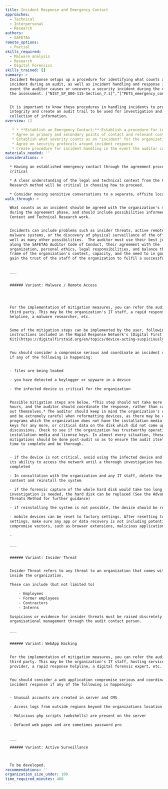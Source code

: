 ```yaml
---
title: Incident Response and Emergency Contact
approaches:
  - Technical
  - Interpersonal
  - Research
authors:
  - SAFETAG
remote_options:
  - Partial
skills_required:
  - Malware analysis
  - Research
  - Digital Forensics
skills_trained: []
summary: >
  Incident Response setups up a procedure for identifying what counts as an
  incident during an audit, as well as incident handling and response in the
  event the auditor causes or uncovers a security incident during the course of
  the assessment. [^NIST_SP_800-115-Section_7.1]^,^[^PETS_emergency_contact]


  It is important to know these procedures in handling incidents to protect data
  integrity and create an audit trail to be used for investigation and
  collection of information.
overview: |2

   * * **Establish an Emergency Contact:** Establish a procedure for incident handling and an emergency contact in the event that the auditor causes or uncovers an incident during the course of the assessment. [^NIST_SP_800-115-Section_7.1]^,^[^PETS_emergency_contact]
   * Agree on primary and secondary points of contact and relevant contact information
   * Establish what severity counts as an "incident" for the organization
   * Agree on security protocols around incident response
   * Create procedure for incident handling in the event the auditor causes or uncovers an incident during the course of the assessment. [^NIST_SP_800-115-Section_7.1]^,^[^pets_emergency_contact_info]
materials_needed: ''
considerations: >

  * Having an established emergency contact through the agreement process is
  critical

  * A clear understanding of the legal and technical context from the Context
  Research method will be critical in choosing how to proceed.

  * Consider moving sensitive conversations to a separate, offsite location.
walk_through: >

  What counts as an incident should be agreed with the organization's management
  during the agreement phase, and should include possibilities informed by the
  Context and Technical Research work.


  Incidents can include problems such as insider threats, active remote access
  malware systems, or the discovery of physical surveillance of the office, as
  well as many other possibilities.  The auditor must use their best judgement
  along the SAFETAG Auditor Code of Conduct, their agreement with the
  organization, personal ethics, legal responsibilities, and balance this in the
  frame of the organization's context, capacity, and the need to in good faith
  gain the trust of the staff of the organization to fulfil a successful audit.


  ___


  ###### Variant: Malware / Remote Access




  For the implementation of mitigation measures, you can refer the auditees to a
  third party. This may be the organization's IT staff, a rapid response
  helpline, a malware researcher, etc.


  Some of the mitigation steps can be implemented by the user, following the
  instructions included in the Rapid Response Network's [Digital First Aid
  Kit](https://digitalfirstaid.org/en/topics/device-acting-suspiciously/).


  You should consider a compromise serious and coordinate an incident response
  if any of the following is happening:


  - files are being leaked

  - you have detected a keylogger or spyware in a device

  - the infected device is critical for the organization


  Possible mitigation steps are below. *This step should not take more than 2
  hours, and the auditor should coordinate the response, rather than carry it
  out themselves.* The auditor should keep in mind the organization's capacity
  and be extremely careful when reformatting devices, as there may be critical
  programs which the organization does not have the installation media / license
  keys for any more, or critical data on the disk which did not come up in other
  discussions. Check to see if the organization has trustworthy operating system
  installation media and license keys. In almost every situation, these
  mitigations should be done post-audit so as to ensure the audit itself has
  time to complete and be thorough.


  - if the device is not critical, avoid using the infected device and disable
  its ability to access the network until a thorough investigation has been
  completed

  - In consultation with the organization and any IT staff, delete the hard disk
  content and reinstall the system

  - if the forensic capture of the whole hard disk would take too long, and an
  investigation is needed, the hard disk can be replaced (See the Advanced
  Threats Method for further guidance)

  - if reinstalling the system is not possible, the device should be replaced

  - mobile devices can be reset to factory settings. After resetting to factory
  settings, make sure any app or data recovery is not including potential
  compromise vectors, such as browser extensions, malicious applications, etc.

  -

  ___


  ###### Variant: Insider Threat


  Insider Threat refers to any threat to an organization that comes within or
  inside the organization.

  These can include (but not limited to)

      - Employees
      - Former employees
      - Contractors
      - Interns

  Suspicions or evidence for insider threats must be raised discretely with
  organisational management through the audit contact person.

  ___


  ###### Variant: WebApp Hacking


  For the implementation of mitigation measures, you can refer the auditees to a
  third party. This may be the organization's IT staff, hosting service
  provider, a rapid response helpline, a digital forensic expert, etc.


  You should consider a web application compromise serious and coordinate an
  incident response if any of the following is happening:


  - Unusual accounts are created in server and CMS

  - Access logs from outside regions beyond the organizations location

  - Malicious php scripts (webshells) are present on the server

  - Defaced web pages and are sometimes password pro


  ___

  ###### Variant: Active Surveillance



  To be developed.
recommendations: ''
organization_size_under: 100
time_required_minutes: 480
---
```


